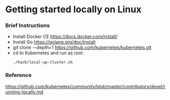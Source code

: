 # Getting started locally on Linux

### Brief Instructions
- Install Docker CE https://docs.docker.com/install/
- Install Go  https://golang.org/doc/install
- git clone --depth=1 https://github.com/kubernetes/kubernetes.git
- cd to Kubernetes and run as root: 
  ```console
  ./hack/local-up-cluster.sh
  ```
### Reference
https://github.com/kubernetes/community/blob/master/contributors/devel/running-locally.md

